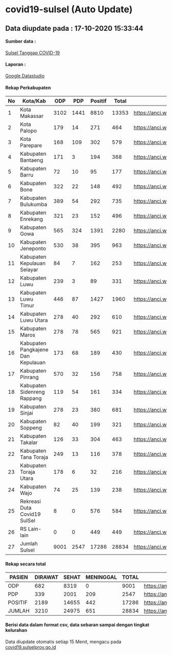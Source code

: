 
# covid19-sulsel (Auto Update)

## Data diupdate pada : 17-10-2020 15:33:44

#### Sumber data :
[Sulsel Tanggap COVID-19](https://covid19.sulselprov.go.id)

#### Laporan :
[Google Datastudio](https://datastudio.google.com/s/jythWGc1j4w)

#### Rekap Perkabupaten 
|No|Kota/Kab|ODP|PDP|Positif|Total|Link|
| --- | --- | --- | --- | --- | --- | --- |
|1|Kota Makassar|3102|1441|8810|13353|https://anci.web.id/cor/kota_makassar|
|2|Kota Palopo|179|14|271|464|https://anci.web.id/cor/kota_palopo|
|3|Kota Parepare|168|109|302|579|https://anci.web.id/cor/kota_parepare|
|4|Kabupaten Bantaeng|171|3|194|368|https://anci.web.id/cor/kabupaten_bantaeng|
|5|Kabupaten Barru|72|10|95|177|https://anci.web.id/cor/kabupaten_barru|
|6|Kabupaten Bone|322|22|148|492|https://anci.web.id/cor/kabupaten_bone|
|7|Kabupaten Bulukumba|389|54|292|735|https://anci.web.id/cor/kabupaten_bulukumba|
|8|Kabupaten Enrekang|321|23|152|496|https://anci.web.id/cor/kabupaten_enrekang|
|9|Kabupaten Gowa|565|324|1391|2280|https://anci.web.id/cor/kabupaten_gowa|
|10|Kabupaten Jeneponto|530|38|395|963|https://anci.web.id/cor/kabupaten_jeneponto|
|11|Kabupaten Kepulauan Selayar|84|7|162|253|https://anci.web.id/cor/kabupaten_kepulauan_selayar|
|12|Kabupaten Luwu|239|3|89|331|https://anci.web.id/cor/kabupaten_luwu|
|13|Kabupaten Luwu Timur|446|87|1427|1960|https://anci.web.id/cor/kabupaten_luwu_timur|
|14|Kabupaten Luwu Utara|278|40|292|610|https://anci.web.id/cor/kabupaten_luwu_utara|
|15|Kabupaten Maros|278|78|565|921|https://anci.web.id/cor/kabupaten_maros|
|16|Kabupaten Pangkajene Dan Kepulauan|173|68|189|430|https://anci.web.id/cor/kabupaten_pangkajene_dan_kepulauan|
|17|Kabupaten Pinrang|570|32|156|758|https://anci.web.id/cor/kabupaten_pinrang|
|18|Kabupaten Sidenreng Rappang|119|54|161|334|https://anci.web.id/cor/kabupaten_sidenreng_rappang|
|19|Kabupaten Sinjai|278|23|380|681|https://anci.web.id/cor/kabupaten_sinjai|
|20|Kabupaten Soppeng|82|40|199|321|https://anci.web.id/cor/kabupaten_soppeng|
|21|Kabupaten Takalar|126|33|304|463|https://anci.web.id/cor/kabupaten_takalar|
|22|Kabupaten Tana Toraja|249|13|116|378|https://anci.web.id/cor/kabupaten_tana_toraja|
|23|Kabupaten Toraja Utara|178|6|32|216|https://anci.web.id/cor/kabupaten_toraja_utara|
|24|Kabupaten Wajo|74|25|139|238|https://anci.web.id/cor/kabupaten_wajo|
|25|Rekreasi Duta Covid19 SulSel|8|0|576|584|https://anci.web.id/cor/rekreasi_duta_covid19_sulsel|
|26|RS Lain-lain|0|0|449|449|https://anci.web.id/cor/rs_lain-lain|
|27|Jumlah Sulsel|9001|2547|17286|28834|https://anci.web.id/cor/jumlah_sulsel|

#### Rekap secara total

| PASIEN | DIRAWAT | SEHAT | MENINGGAL | TOTAL | LINK |
| ---- | -------- | ---- | ---- |  ---- | ---- |
| ODP | 682 | 8319 | 0 | 9001 | https://anci.web.id/cor/odp_detail.html |
| PDP | 339 | 2001 | 209 | 2547 | https://anci.web.id/cor/pdp_detail.html |
| POSITIF | 2189 | 14655 | 442 | 17286 | https://anci.web.id/cor/positif_detail.html |
| JUMLAH | 3210 | 24975 | 651 | 28834 | https://anci.web.id/cor/jumlah_sulsel/ |

 
#### Berisi data dalam format csv, data sebaran sampai dengan tingkat kelurahan

Data diupdate otomatis setiap 15 Menit, mengacu pada [covid19.sulselprov.go.id](https://covid19.sulselprov.go.id)

